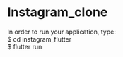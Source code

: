 # Instagram_clone
In order to run your application, type:                                                               
$ cd instagram_flutter                  
$ flutter run                          
